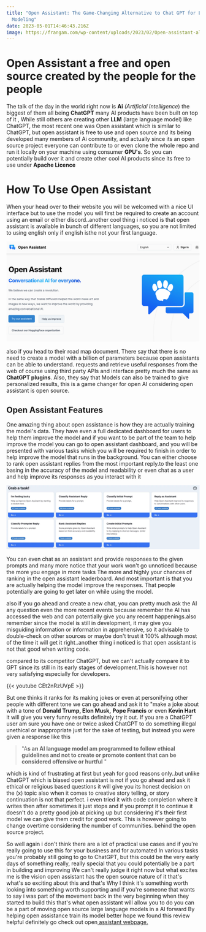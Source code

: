 ```yaml
---
title: "Open Assistant: The Game-Changing Alternative to Chat GPT for Language
  Modeling"
date: 2023-05-01T14:46:43.216Z
image: https://frangam.com/wp-content/uploads/2023/02/Open-assistant-alternative-to-open-ai-chat-gpt.jpg
---
```

# Open Assistant a free and open source created by the people for the people

The talk of the day in the world right now is **Ai** *(Artificial Intelligence*) the biggest of them all being **ChatGPT** many AI products have been built on top of it ,
While still others are creating other **LLM** (large language model) like ChatGPT, the most recent one was Open assistant which is similar to ChatGPT, but open assistant 
is free to use and open source and its being developed many members of Ai community, and actually since its an open source project everyone can contribute to or even clone the whole repo and run it 
locally on your machine using consumer **GPU's**. So you can potentially build over it and create other cool AI products since its free to use under **Apache Licence**

# How To Use Open Assistant

When your head over to their website you will be welcomed with a nice UI interface but to use the model you will first be required to create an account using an 
email or either discord..another cool thing i noticed is that open assistant is available in bunch of different languages, so you are not limited to using english only if english isthe not your first language.

![](static/uploads/1_8ggrahck0te8i165vms2oq.png)

also if you head to their road map document. There say that there is no need to create a model with a billion of parameters because open assistants can be able to understand.
requests and retrieve useful responses from the web of course using third party APIs and interface pretty much the same as **ChatGPT plugins**. Also, they say that
Models can also be trained to give personalized results, this is a game changer for open AI considering open assistant is open source.

## O﻿pen Assistant Features

One amazing thing about open assistance is how they are actually training the model's data. They have even a full dedicated dashboard for users to help them improve the model and if you want to be part of the team to help improve the model you can go to open assistant dashboard, and you will be presented with various tasks which you will be required to finish in order to help improve the model that runs in the background. You can either choose to rank open assistant replies from the most important reply.to the least one basing in the accuracy of the model and readability or even chat as a user and help improve its responses as you interact with it

![](static/uploads/get-involved-with-open-assistant-1536x509.webp)

 You can even chat as an assistant and provide responses to the given prompts and many more notice that your work won't go unnoticed because the more you engage in more tasks 
The more and highly your chances of ranking in the open assistant leaderboard. And most important is that you are actually helping the model improve the responses. That people potentially are going to get later on while using the model.

also if you go ahead and create a new chat, you can pretty much ask the AI any question even the more recent events because remember the AI has accessed the web and can potentially
give you any recent happenings.also remember since the model is still in development, it may give you misguiding information or information in apprehensive, so it advisable to double-check on 
other sources or maybe don't trust it 100% although most of the time it will get it right..another thing i noticed is that open assistant is not that good when writing code.

compared to its competitor ChatGPT, but we can't actually compare it to GPT since its still in its early stages of development.This is however not very satisfying especially for developers.

 {{< youtube CEt2nRzUVpE >}}

But one thinks it ranks for its making jokes or even at personifying other people with different tone we can go ahead and ask it to "make a joke about with a tone of **Donald Trump, Elon Musk,** **Pope Francis** or even **Kevin Hart** it will give you very funny results definitely try it out. If you are a ChatGPT user am sure you have one or twice asked ChatGPT to do something illegal unethical or inappropriate just for the sake of testing, but instead you were given a response like this

> "A**s an AI language model am programmed to follow ethical guidelines and not to create or promote content that can be considered offensive or hurtful** "

which is kind of frustrating at first but yeah for good reasons only..but unlike ChatGPT which is biased open assistant is not if you go ahead and ask it ethical or religious based questions it will give you 
its honest decision on the (x) topic 
also when it comes to creative story telling, or story continuation is not that perfect. i even tried it with code completion where it writes then after sometimes it just stops and if you prompt it to continue it doesn't do a pretty good job at picking up but considering it's their first model we can give them credit for good work. This is however going to change overtime considering the number of communities.
behind the open source project.

So well again i don't think there are a lot of practical use cases and if you're really going to use this for your business and for automated In various tasks you're probably still going to go to ChatGPT, but this could be 
the very early days of something really, really special that you could potentially be a part in building and improving We can't really judge it right now but what excites me is the vision open assistant has  the open source nature of it that's what's so exciting about this and that's Why I think it's something worth looking into something worth supporting and if you're someone that wants to say i was part of the movement back in the very beginning when they started to build this that's what open assistant will allow you to do you can be a part of moving open source large language models in a AI forward  By helping open assistance train its model better hope we found this review helpful definitely go check out open[ assistant webpage.](https://open-assistant.io/)